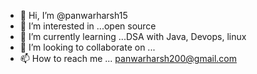- 👋 Hi, I’m @panwarharsh15
- 👀 I’m interested in ...open source
- 🌱 I’m currently learning ...DSA with Java, Devops, linux
- 💞️ I’m looking to collaborate on ...
- 📫 How to reach me ... panwarharsh200@gmail.com

<!---
panwarharsh15/panwarharsh15 is a ✨ special ✨ repository because its `README.md` (this file) appears on your GitHub profile.
You can click the Preview link to take a look at your changes.
--->
